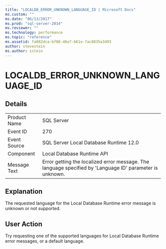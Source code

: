 ```yaml
---
title: "LOCALDB_ERROR_UNKNOWN_LANGUAGE_ID | Microsoft Docs"
ms.custom: ""
ms.date: "06/13/2017"
ms.prod: "sql-server-2014"
ms.reviewer: ""
ms.technology: performance
ms.topic: "reference"
ms.assetid: fa082dca-bf88-46e7-b61e-7ac8835a3493
author: stevestein
ms.author: sstein
---
```

# LOCALDB_ERROR_UNKNOWN_LANGUAGE_ID
    
## Details  
  
|||  
|-|-|  
|Product Name|SQL Server|  
|Event ID|270|  
|Event Source|SQL Server Local Database Runtime 12.0|  
|Component|Local Database Runtime API|  
|Message Text|Error getting the localized error message. The language specified by 'Language ID' parameter is unknown.|  
  
## Explanation  
 The requested language for the Local Database Runtime error message is unknown or not supported.  
  
## User Action  
 Try requesting one of the supported languages for Local Database Runtime error messages, or a default language.  
  
  
